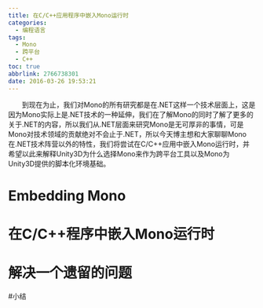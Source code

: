 ```yaml
---
title: 在C/C++应用程序中嵌入Mono运行时
categories:
  - 编程语言
tags:
  - Mono
  - 跨平台
  - C++
toc: true
abbrlink: 2766738301
date: 2016-03-26 19:53:21
---
```

&emsp;&emsp;到现在为止，我们对Mono的所有研究都是在.NET这样一个技术层面上，这是因为Mono实际上是.NET技术的一种延伸，我们在了解Mono的同时了解了更多的关于.NET的内容，所以我们从.NET层面来研究Mono是无可厚非的事情，可是Mono对技术领域的贡献绝对不会止于.NET，所以今天博主想和大家聊聊Mono在.NET技术阵营以外的特性，我们将尝试在C/C++应用中嵌入Mono运行时，并希望以此来解释Unity3D为什么选择Mono来作为跨平台工具以及Mono为Unity3D提供的脚本化环境基础。

# Embedding Mono

# 在C/C++程序中嵌入Mono运行时

# 解决一个遗留的问题

#小结